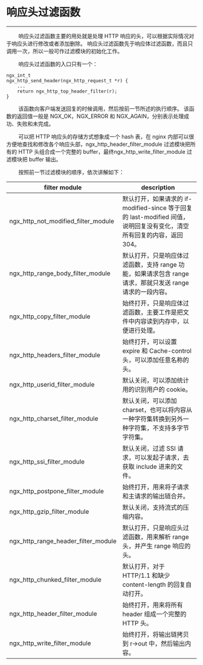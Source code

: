 # 响应头过滤函数
***

&emsp;&emsp;
响应头过滤函数主要的用处就是处理 HTTP 响应的头，可以根据实际情况对于响应头进行修改或者添加删除。
响应头过滤函数先于响应体过滤函数，而且只调用一次，所以一般可作过滤模块的初始化工作。

&emsp;&emsp;
响应头过滤函数的入口只有一个：

    ngx_int_t
    ngx_http_send_header(ngx_http_request_t *r) {
        ...
        return ngx_http_top_header_filter(r);
    }

&emsp;&emsp;
该函数向客户端发送回复的时候调用，然后按前一节所述的执行顺序。
该函数的返回值一般是 NGX_OK，NGX_ERROR 和 NGX_AGAIN，分别表示处理成功、失败和未完成。

&emsp;&emsp;
可以把 HTTP 响应头的存储方式想象成一个 hash 表，在 nginx 内部可以很方便地查找和修改各个响应头部，ngx_http_header_filter_module 过滤模块把所有的 HTTP 头组合成一个完整的 buffer，最终ngx_http_write_filter_module 过滤模块把 buffer 输出。

&emsp;&emsp;
按照前一节过滤模块的顺序，依次讲解如下：


|filter module|description|
| ------------- | ------------- |
|ngx_http_not_modified_filter_module|默认打开，如果请求的 if-modified-since 等于回复的 last-modified 间值，说明回复没有变化，清空所有回复的内容，返回 304。|
|ngx_http_range_body_filter_module|默认打开，只是响应体过滤函数，支持 range 功能，如果请求包含 range 请求，那就只发送 range 请求的一段内容。|
|ngx_http_copy_filter_module|始终打开，只是响应体过滤函数，主要工作是把文件中内容读到内存中，以便进行处理。|
|ngx_http_headers_filter_module|始终打开，可以设置 expire 和 Cache-control 头，可以添加任意名称的头。|
|ngx_http_userid_filter_module|默认关闭，可以添加统计用的识别用户的 cookie。|
|ngx_http_charset_filter_module|默认关闭，可以添加 charset，也可以将内容从一种字符集转换到另外一种字符集，不支持多字节字符集。|
|ngx_http_ssi_filter_module|默认关闭，过滤 SSI 请求，可以发起子请求，去获取 include 进来的文件。|
|ngx_http_postpone_filter_module|始终打开，用来将子请求和主请求的输出链合并。|
|ngx_http_gzip_filter_module|默认关闭，支持流式的压缩内容。|
|ngx_http_range_header_filter_module|默认打开，只是响应头过滤函数，用来解析 range 头，并产生 range 响应的头。|
|ngx_http_chunked_filter_module|默认打开，对于 HTTP/1.1 和缺少 content-length 的回复自动打开。|
|ngx_http_header_filter_module|始终打开，用来将所有 header 组成一个完整的 HTTP 头。|
|ngx_http_write_filter_module|始终打开，将输出链拷贝到 r->out 中，然后输出内容。|